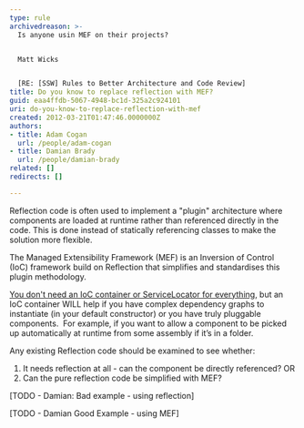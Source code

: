 ```yaml
---
type: rule
archivedreason: >-
  Is anyone usin MEF on their projects?


  Matt Wicks


  [RE: [SSW] Rules to Better Architecture and Code Review]
title: Do you know to replace reflection with MEF?
guid: eaa4ffdb-5067-4948-bc1d-325a2c924101
uri: do-you-know-to-replace-reflection-with-mef
created: 2012-03-21T01:47:46.0000000Z
authors:
- title: Adam Cogan
  url: /people/adam-cogan
- title: Damian Brady
  url: /people/damian-brady
related: []
redirects: []

---
```


Reflection code is often used to implement a "plugin" architecture where components are loaded at runtime rather than referenced directly in the code. This is done instead of statically referencing classes to make the solution more flexible.

<!--endintro-->

The Managed Extensibility Framework (MEF) is an Inversion of Control (IoC) framework build on Reflection that simplifies and standardises this plugin methodology.

[You don't need an IoC container or ServiceLocator for everything](http&#58;//blogs.clariusconsulting.net/kzu/you-dont-need-an-ioc-or-servicelocator-for-everything/ "You don’t need an IoC container or ServiceLocator for everything"), but an IoC container WILL help if you have complex dependency graphs to instantiate (in your default constructor) or you have truly pluggable components.  For example, if you want to allow a component to be picked up automatically at runtime from some assembly if it’s in a folder.

Any existing Reflection code should be examined to see whether:

1. It needs reflection at all - can the component be directly referenced? OR
2. Can the pure reflection code be simplified with MEF?


[TODO - Damian: Bad example - using reflection]

[TODO - Damian Good Example - using MEF]
